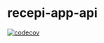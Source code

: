 # recepi-app-api

[![codecov](https://codecov.io/gh/abhisek11/recepi-app-api/branch/master/graph/badge.svg)](https://codecov.io/gh/abhisek11/recepi-app-api) 

